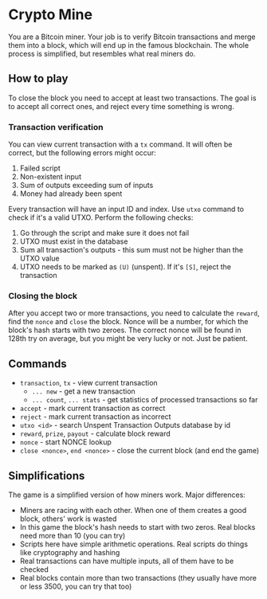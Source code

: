 # Crypto Mine
You are a Bitcoin miner.
Your job is to verify Bitcoin transactions and merge them into a block, which will end up in the famous blockchain.
The whole process is simplified, but resembles what real miners do.

## How to play
To close the block you need to accept at least two transactions.
The goal is to accept all correct ones, and reject every time something is wrong.

### Transaction verification
You can view current transaction with a `tx` command. It will often be correct, but the following errors might occur:
1. Failed script
2. Non-existent input
3. Sum of outputs exceeding sum of inputs
4. Money had already been spent

Every transaction will have an input ID and index. Use `utxo` command to check if it's a valid UTXO.
Perform the following checks:
1. Go through the script and make sure it does not fail
2. UTXO must exist in the database
3. Sum all transaction's outputs - this sum must not be higher than the UTXO value
4. UTXO needs to be marked as `(U)` (unspent). If it's `[S]`, reject the transaction

### Closing the block
After you accept two or more transactions, you need to calculate the `reward`, find the `nonce` and `close` the block.
Nonce will be a number, for which the block's hash starts with two zeroes.
The correct nonce will be found in 128th try on average, but you might be very lucky or not. Just be patient.

## Commands
- `transaction`, `tx` - view current transaction
  - `... new` - get a new transaction
  - `... count`, `... stats` - get statistics of processed transactions so far
- `accept` - mark current transaction as correct
- `reject` - mark current transaction as incorrect
- `utxo <id>` - search Unspent Transaction Outputs database by id
- `reward`, `prize`, `payout` - calculate block reward
- `nonce` - start NONCE lookup
- `close <nonce>`, `end <nonce>` - close the current block (and end the game)

## Simplifications
The game is a simplified version of how miners work. Major differences:

- Miners are racing with each other. When one of them creates a good block, others' work is wasted
- In this game the block's hash needs to start with two zeros. Real blocks need more than 10 (you can try)
- Scripts here have simple arithmetic operations. Real scripts do things like cryptography and hashing
- Real transactions can have multiple inputs, all of them have to be checked
- Real blocks contain more than two transactions (they usually have more or less 3500, you can try that too)

